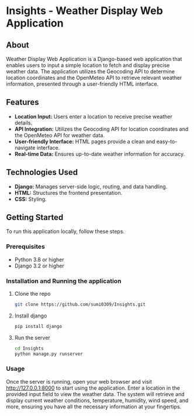 # Insights - Weather Display Web Application

## About
Weather Display Web Application is a Django-based web application that enables users to input a simple location to fetch and display precise weather data. The application utilizes the Geocoding API to determine location coordinates and the OpenMeteo API to retrieve relevant weather information, presented through a user-friendly HTML interface.

## Features
- **Location Input:** Users enter a location to receive precise weather details.
- **API Integration:** Utilizes the Geocoding API for location coordinates and the OpenMeteo API for weather data.
- **User-friendly Interface:** HTML pages provide a clean and easy-to-navigate interface.
- **Real-time Data:** Ensures up-to-date weather information for accuracy.

## Technologies Used
- **Django:** Manages server-side logic, routing, and data handling.
- **HTML:** Structures the frontend presentation.
- **CSS:** Styling. 

## Getting Started
To run this application locally, follow these steps.

### Prerequisites
- Python 3.8 or higher
- Django 3.2 or higher

### Installation and Running the application
1. Clone the repo
   ```sh
   git clone https://github.com/sumi0309/Insights.git

2. Install django
   ```sh
   pip install django

3. Run the server
   ```sh
   cd Insights
   python manage.py runserver

### Usage
Once the server is running, open your web browser and visit http://127.0.0.1:8000 to start using the application. Enter a location in the provided input field to view the weather data. The system will retrieve and display current weather conditions, temperature, humidity, wind speed, and more, ensuring you have all the necessary information at your fingertips.
